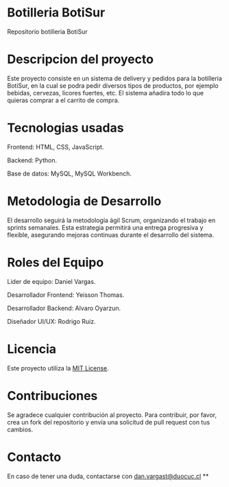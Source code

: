 # Botilleria BotiSur
Repositorio botilleria BotiSur

# Descripcion del proyecto
Este proyecto consiste en un sistema de delivery y pedidos para la botilleria BotiSur, en la cual se podra pedir diversos tipos de productos, por ejemplo bebidas, cervezas, licores fuertes, etc. El sistema añadira todo lo que quieras comprar a el carrito de compra.

# Tecnologias usadas
Frontend: HTML, CSS, JavaScript.

Backend: Python.

Base de datos: MySQL, MySQL Workbench.

# Metodologia de Desarrollo
El desarrollo seguirá la metodología ágil Scrum, organizando el trabajo en sprints semanales. Esta estrategia permitirá una entrega progresiva y flexible, asegurando mejoras continuas durante el desarrollo del sistema.

# Roles del Equipo
Lider de equipo: Daniel Vargas.

Desarrollador Frontend: Yeisson Thomas.

Desarrollador Backend: Alvaro Oyarzun.

Diseñador UI/UX: Rodrigo Ruiz.

# Licencia 
Este proyecto utiliza la [MIT License](https://opensource.org/licenses/MIT).

# Contribuciones
Se agradece cualquier contribución al proyecto. Para contribuir, por favor, crea un fork del repositorio y envía una solicitud de pull request con tus cambios.

# Contacto
En caso de tener una duda, contactarse con dan.vargast@duocuc.cl **
